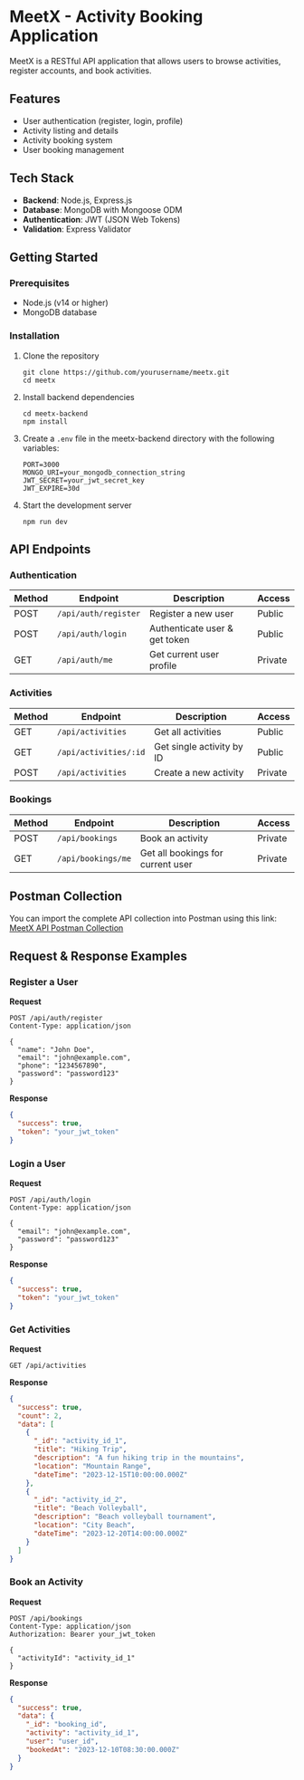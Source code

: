 # MeetX - Activity Booking Application

MeetX is a RESTful API application that allows users to browse activities, register accounts, and book activities.

## Features

- User authentication (register, login, profile)
- Activity listing and details
- Activity booking system
- User booking management

## Tech Stack

- **Backend**: Node.js, Express.js
- **Database**: MongoDB with Mongoose ODM
- **Authentication**: JWT (JSON Web Tokens)
- **Validation**: Express Validator

## Getting Started

### Prerequisites

- Node.js (v14 or higher)
- MongoDB database

### Installation

1. Clone the repository
   ```
   git clone https://github.com/yourusername/meetx.git
   cd meetx
   ```

2. Install backend dependencies
   ```
   cd meetx-backend
   npm install
   ```

3. Create a `.env` file in the meetx-backend directory with the following variables:
   ```
   PORT=3000
   MONGO_URI=your_mongodb_connection_string
   JWT_SECRET=your_jwt_secret_key
   JWT_EXPIRE=30d
   ```

4. Start the development server
   ```
   npm run dev
   ```

## API Endpoints

### Authentication

| Method | Endpoint | Description | Access |
|--------|----------|-------------|--------|
| POST | `/api/auth/register` | Register a new user | Public |
| POST | `/api/auth/login` | Authenticate user & get token | Public |
| GET | `/api/auth/me` | Get current user profile | Private |

### Activities

| Method | Endpoint | Description | Access |
|--------|----------|-------------|--------|
| GET | `/api/activities` | Get all activities | Public |
| GET | `/api/activities/:id` | Get single activity by ID | Public |
| POST | `/api/activities` | Create a new activity | Private |

### Bookings

| Method | Endpoint | Description | Access |
|--------|----------|-------------|--------|
| POST | `/api/bookings` | Book an activity | Private |
| GET | `/api/bookings/me` | Get all bookings for current user | Private |

## Postman Collection

You can import the complete API collection into Postman using this link:
[MeetX API Postman Collection](https://drive.google.com/file/d/16ZQtDI2w6-xcl5IoCj9ypPQaYm7bp3NU/view?usp=sharing)

## Request & Response Examples

### Register a User

**Request**
```http
POST /api/auth/register
Content-Type: application/json

{
  "name": "John Doe",
  "email": "john@example.com",
  "phone": "1234567890",
  "password": "password123"
}
```

**Response**
```json
{
  "success": true,
  "token": "your_jwt_token"
}
```

### Login a User

**Request**
```http
POST /api/auth/login
Content-Type: application/json

{
  "email": "john@example.com",
  "password": "password123"
}
```

**Response**
```json
{
  "success": true,
  "token": "your_jwt_token"
}
```

### Get Activities

**Request**
```http
GET /api/activities
```

**Response**
```json
{
  "success": true,
  "count": 2,
  "data": [
    {
      "_id": "activity_id_1",
      "title": "Hiking Trip",
      "description": "A fun hiking trip in the mountains",
      "location": "Mountain Range",
      "dateTime": "2023-12-15T10:00:00.000Z"
    },
    {
      "_id": "activity_id_2",
      "title": "Beach Volleyball",
      "description": "Beach volleyball tournament",
      "location": "City Beach",
      "dateTime": "2023-12-20T14:00:00.000Z"
    }
  ]
}
```

### Book an Activity

**Request**
```http
POST /api/bookings
Content-Type: application/json
Authorization: Bearer your_jwt_token

{
  "activityId": "activity_id_1"
}
```

**Response**
```json
{
  "success": true,
  "data": {
    "_id": "booking_id",
    "activity": "activity_id_1",
    "user": "user_id",
    "bookedAt": "2023-12-10T08:30:00.000Z"
  }
}
```